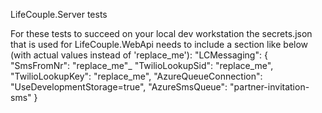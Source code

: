 ﻿LifeCouple.Server tests

For these tests to succeed on your local dev workstation the secrets.json that is used for LifeCouple.WebApi needs to include a section like below (with actual values instead of 'replace_me'):
  "LCMessaging": {
    "SmsFromNr": "replace_me"_
    "TwilioLookupSid": "replace_me",
    "TwilioLookupKey": "replace_me",
    "AzureQueueConnection": "UseDevelopmentStorage=true",
    "AzureSmsQueue": "partner-invitation-sms"
  }
